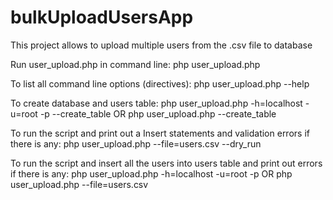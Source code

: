 # bulkUploadUsersApp
This project allows to upload multiple users from the .csv file to database

Run user_upload.php in command line: php user_upload.php

To list all command line options (directives):
php user_upload.php --help

To create database and users table:
php user_upload.php -h=localhost -u=root -p --create_table
OR
php user_upload.php --create_table

To run the script and print out a Insert statements and validation errors if there is any:
php user_upload.php --file=users.csv --dry_run

To run the script and insert all the users into users table and print out errors if there is any:
php user_upload.php -h=localhost -u=root -p
OR
php user_upload.php --file=users.csv


